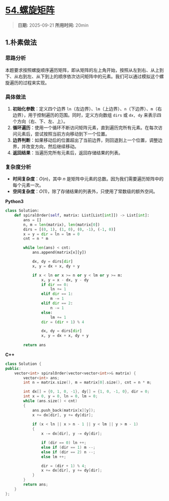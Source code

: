 # [54.螺旋矩阵](https://leetcode.cn/problems/spiral-matrix/description/)

> **日期:** 2025-09-21
> **所用时间:** 20min

## 1.朴素做法

### 思路分析
本题要求按照螺旋顺序遍历矩阵，即从矩阵的左上角开始，按照从左到右、从上到下、从右到左、从下到上的顺序依次访问矩阵中的元素。我们可以通过模拟这个螺旋遍历的过程来实现。

### 具体做法
1. **初始化参数**：定义四个边界 `ln`（左边界）、`lm`（上边界）、`n`（下边界）、`m`（右边界），用于控制遍历的范围。同时，定义方向数组 `dirs` 或 `dx, dy` 来表示四个方向（右、下、左、上）。
2. **循环遍历**：使用一个循环不断访问矩阵元素，直到遍历完所有元素。在每次访问元素后，尝试按照当前方向移动到下一个位置。
3. **边界判断**：如果移动后的位置超出了当前边界，则回退到上一个位置，调整边界，并改变方向，然后继续移动。
4. **返回结果**：当遍历完所有元素后，返回存储结果的列表。

### 复杂度分析
- **时间复杂度**：$O(n)$，其中 $n$ 是矩阵中元素的总数。因为我们需要遍历矩阵中的每个元素一次。
- **空间复杂度**：$O(1)$，除了存储结果的列表外，只使用了常数级的额外空间。

**Python3**

```python
class Solution:
    def spiralOrder(self, matrix: List[List[int]]) -> List[int]:
        ans = []
        n, m = len(matrix), len(matrix[0])
        dirs = [(0, 1), (1, 0), (0, -1), (-1, 0)]
        x = y = dir = ln = lm = 0
        cnt = n * m

        while len(ans) < cnt:
            ans.append(matrix[x][y])

            dx, dy = dirs[dir]
            x, y = dx + x, dy + y

            if x < ln or x >= n or y < lm or y >= m:
                x, y = x - dx, y - dy
                if dir == 0:
                    ln += 1
                elif dir == 1:
                    m -= 1
                elif dir == 2:
                    n -= 1
                else:
                    lm += 1
                dir = (dir + 1) % 4

                dx, dy = dirs[dir]
                x, y = dx + x, dy + y
            
        return ans
```

**C++**

```C++
class Solution {
public:
    vector<int> spiralOrder(vector<vector<int>>& matrix) {
        vector<int> ans;
        int n = matrix.size(), m = matrix[0].size(), cnt = n * m;

        int dx[] = {0, 1, 0, -1}, dy[] = {1, 0, -1, 0}, dir = 0;
        int x = 0, y = 0, ln = 0, lm = 0;
        while (ans.size() < cnt)
        {
            ans.push_back(matrix[x][y]);
            x += dx[dir], y += dy[dir];
            
            if (x < ln || x > n - 1 || y < lm || y > m - 1)
            {
                x -= dx[dir], y -= dy[dir];

                if (dir == 0) ln ++;
                else if (dir == 1) m --;
                else if (dir == 2) n --;
                else lm ++;

                dir = (dir + 1) % 4;
                x += dx[dir], y += dy[dir];
            }
        }
        return ans;
    }
};
```